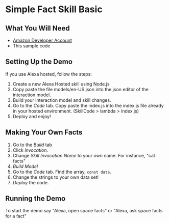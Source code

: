 # Simple Fact Skill Basic

## What You Will Need
* [Amazon Developer Account](http://developer.amazon.com/alexa)
* This sample code

## Setting Up the Demo
If you use Alexa hosted, follow the steps:

1. Create a new Alexa Hosted skill using Node.js
2. Copy paste the file models/en-US.json into the json editor of the interaction model. 
3. Build your interaction model and skill changes.
4. Go to the *Code* tab. Copy paste the index.js into the index.js file already in your hosted environment. (SkillCode > lambda > index.js)
5. Deploy and enjoy!

## Making Your Own Facts

1. Go to the *Build* tab
2. Click *Invocation*. 
3. Change *Skill Invocation Name* to your own name. For instance, "cat facts"
4. *Build Model*
5. Go to the *Code* tab. Find the array, `const data`.
6. Change the strings to your own data set!
7. *Deploy* the code.

## Running the Demo
To start the demo say "Alexa, open space facts" or "Alexa, ask space facts for a fact"
